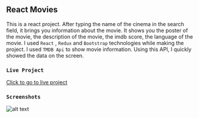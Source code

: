 
## React Movies

This is a react project. After typing the name of the cinema in the search field, it brings you information about the movie. It shows you the poster of the movie, the description of the movie, the imdb score, the language of the movie. I used `React` , `Redux` and `Bootstrap` technologies while making the project. I used `TMDB Api` to show movie information. Using this API, I quickly showed the data on the screen.


### `Live Project`

 [Click to go to live project
](https://react-movies-burak.herokuapp.com/) 


### `Screenshots`

![alt text](https://i.hizliresim.com/dn55wrn.PNG)


